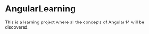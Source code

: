 # AngularLearning

This is a learning project where all the concepts of Angular 14 will be discovered.
